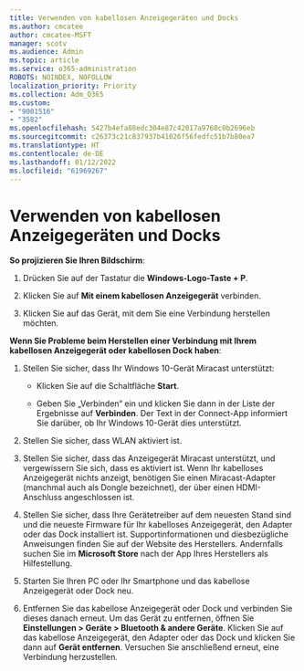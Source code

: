 ```yaml
---
title: Verwenden von kabellosen Anzeigegeräten und Docks
ms.author: cmcatee
author: cmcatee-MSFT
manager: scotv
ms.audience: Admin
ms.topic: article
ms.service: o365-administration
ROBOTS: NOINDEX, NOFOLLOW
localization_priority: Priority
ms.collection: Adm_O365
ms.custom:
- "9001516"
- "3582"
ms.openlocfilehash: 5427b4efa88edc304e87c42017a9760c0b2696eb
ms.sourcegitcommit: c26373c21c837937b41026f56fedfc51b7b80ea7
ms.translationtype: HT
ms.contentlocale: de-DE
ms.lasthandoff: 01/12/2022
ms.locfileid: "61969267"
---
```

# <a name="use-wireless-displays-or-docks"></a>Verwenden von kabellosen Anzeigegeräten und Docks

**So projizieren Sie Ihren Bildschirm**:

1. Drücken Sie auf der Tastatur die **Windows-Logo-Taste + P**.

2. Klicken Sie auf **Mit einem kabellosen Anzeigegerät** verbinden.

3. Klicken Sie auf das Gerät, mit dem Sie eine Verbindung herstellen möchten.

**Wenn Sie Probleme beim Herstellen einer Verbindung mit Ihrem kabellosen Anzeigegerät oder kabellosen Dock haben**:

1. Stellen Sie sicher, dass Ihr Windows 10-Gerät Miracast unterstützt: 

    - Klicken Sie auf die Schaltfläche **Start**.
    
    - Geben Sie „Verbinden“ ein und klicken Sie dann in der Liste der Ergebnisse auf **Verbinden**. Der Text in der Connect-App informiert Sie darüber, ob Ihr Windows 10-Gerät dies unterstützt. 

2. Stellen Sie sicher, dass WLAN aktiviert ist. 

3. Stellen Sie sicher, dass das Anzeigegerät Miracast unterstützt, und vergewissern Sie sich, dass es aktiviert ist. Wenn Ihr kabelloses Anzeigegerät nichts anzeigt, benötigen Sie einen Miracast-Adapter (manchmal auch als Dongle bezeichnet), der über einen HDMI-Anschluss angeschlossen ist.

4. Stellen Sie sicher, dass Ihre Gerätetreiber auf dem neuesten Stand sind und die neueste Firmware für Ihr kabelloses Anzeigegerät, den Adapter oder das Dock installiert ist. Supportinformationen und diesbezügliche Anweisungen finden Sie auf der Website des Herstellers. Andernfalls suchen Sie im **Microsoft Store** nach der App Ihres Herstellers als Hilfestellung.

5. Starten Sie Ihren PC oder Ihr Smartphone und das kabellose Anzeigegerät oder Dock neu.

6. Entfernen Sie das kabellose Anzeigegerät oder Dock und verbinden Sie dieses danach erneut. Um das Gerät zu entfernen, öffnen Sie **Einstellungen > Geräte > Bluetooth & andere Geräte**. Klicken Sie auf das kabellose Anzeigegerät, den Adapter oder das Dock und klicken Sie dann auf **Gerät entfernen**. Versuchen Sie anschließend erneut, eine Verbindung herzustellen.
